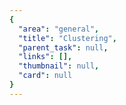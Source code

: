 ```yaml
---
{
  "area": "general",
  "title": "Clustering",
  "parent_task": null,
  "links": [],
  "thumbnail": null,
  "card": null
}
---
```


